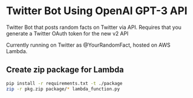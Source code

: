 # Twitter Bot Using OpenAI GPT-3 API

Twitter Bot that posts random facts on Twitter via API. Requires that you generate a Twitter OAuth token for the new v2 API

Currently running on Twitter as @YourRandomFact, hosted on AWS Lambda. 

## Create zip package for Lambda

``` bash
pip install -r requirements.txt -t ./package
zip -r pkg.zip package/* lambda_function.py
```
